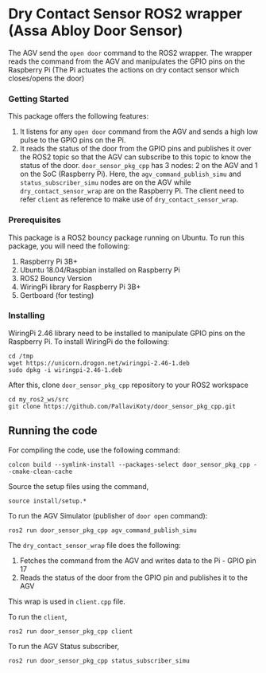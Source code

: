 
# Dry Contact Sensor ROS2 wrapper (Assa Abloy Door Sensor)

The AGV send the `open door` command to the ROS2 wrapper. The wrapper reads the command from the AGV and manipulates the GPIO pins on the Raspberry Pi (The Pi actuates the actions on dry contact sensor which closes/opens the door)

### Getting Started

This package offers the following features:
1. It listens for any `open door` command from the AGV and sends a high low pulse to the GPIO pins on the Pi. 
2. It reads the status of the door from the GPIO pins and publishes it over the ROS2 topic so that the AGV can subscribe to this topic to know the status of the door.
`door_sensor_pkg_cpp` has 3 nodes: 2 on the AGV and 1 on the SoC (Raspberry Pi). Here, the `agv_command_publish_simu` and `status_subscriber_simu` nodes are on the AGV while `dry_contact_sensor_wrap` are on the Raspberry Pi. The client need to refer `client` as reference to make use of `dry_contact_sensor_wrap`.

### Prerequisites

This package is a ROS2 bouncy package running on Ubuntu. To run this package, you will need the following:
1. Raspberry Pi 3B+
2. Ubuntu 18.04/Raspbian installed on Raspberry Pi
3. ROS2 Bouncy Version
4. WiringPi library for Raspberry Pi 3B+
5. Gertboard (for testing)

### Installing

WiringPi 2.46 library need to be installed to manipulate GPIO pins on the Raspberry Pi.
To install WiringPi do the following:
```
cd /tmp
wget https://unicorn.drogon.net/wiringpi-2.46-1.deb
sudo dpkg -i wiringpi-2.46-1.deb
```
After this, clone `door_sensor_pkg_cpp` repository to your ROS2 workspace
```
cd my_ros2_ws/src
git clone https://github.com/PallaviKoty/door_sensor_pkg_cpp.git
```
## Running the code

For compiling the code, use the following command:
```
colcon build --symlink-install --packages-select door_sensor_pkg_cpp --cmake-clean-cache
```

Source the setup files using the command,
```
source install/setup.*
```

To run the AGV Simulator (publisher of `door open` command):
```
ros2 run door_sensor_pkg_cpp agv_command_publish_simu
```

The `dry_contact_sensor_wrap` file does the following:
1. Fetches the command from the AGV and writes data to the Pi - GPIO pin 17
2. Reads the status of the door from the GPIO pin and publishes it to the AGV 

This wrap is used in `client.cpp` file.

To run the `client`,
```
ros2 run door_sensor_pkg_cpp client
```

To run the AGV Status subscriber, 
```
ros2 run door_sensor_pkg_cpp status_subscriber_simu
```
